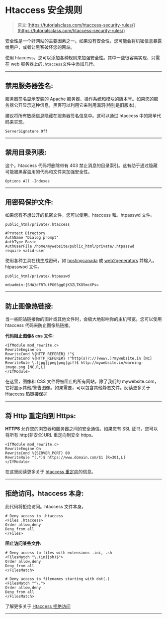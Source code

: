 # Htaccess 安全规则

> 原文:[https://tutorialsclass.com/htaccess-security-rules/](https://tutorialsclass.com/htaccess-security-rules/)

安全性是一个好网站的主要因素之一。如果没有安全性，您可能会将机密信息暴露给用户，或者让黑客破坏您的网站。

使用 htaccess，您可以添加各种规则来加强安全性。其中一些很容易实现，只需在 web 服务器上的`.htaccess`文件中添加几行。

* * *

## 禁用服务器签名:

服务器签名显示安装的 Apache 服务器、操作系统和模块的版本号。如果您的服务器公开显示这种信息，黑客可以利用它来利用漏洞(特别是旧版本)。

建议将所有敏感信息隐藏在服务器签名信息中。这可以通过 htaccess 中的简单代码来实现。

```
ServerSignature Off
```

* * *

## 禁用目录列表:

这个。htaccess 代码将删除带有 403 禁止消息的目录索引。这有助于通过隐藏可能被黑客滥用的代码和文件来加强安全性。

```
Options All -Indexes
```

* * *

## 用密码保护文件:

如果您有不想公开的机密文件，您可以使用。htaccess 和。htpasswd 文件。

`public_html/private/.htaccess`

```
#Protect Directory
AuthName "Dialog prompt"
AuthType Basic
AuthUserFile /home/mywebsite/public_html/private/.htpasswd
require valid-user
```

使用各种工具在线生成密码，如 [hostingcanada](https://hostingcanada.org/htpasswd-generator/) 或 [web2generators](https://www.web2generators.com/apache-tools/htpasswd-generator) 并输入。htpasswod 文件。

`public_html/private/.htpasswd`

```
mduadmin:{SHA}dFRTutPG0SggOjK3ZLTK85mcXPs=
```

* * *

## **防止图像热链接**:

当一些网站链接你的图片或其他文件时，会极大地影响你的主机带宽。您可以使用 htaccess 代码来防止图像热链接。

**代码阻止图像& css 文件**:

```
<IfModule mod_rewrite.c>
RewriteEngine on
RewriteCond %{HTTP_REFERER} !^$
RewriteCond %{HTTP_REFERER} !^http(s)?://(www\.)?mywebsite.in [NC]
RewriteRule \.(jpg|jpeg|png|gif)$ http://mywebsite.in/warning-image.png [NC,R,L]
</IfModule>
```

在这里，图像和 CSS 文件将被阻止的所有网站，除了我们的 mywebsite.com，它将显示其他/警告图像。如果需要，可以包含其他静态文件。阅读更多关于 [Htaccess 热链接保护](https://tutorialsclass.com/htaccess-hotlink-protection/)

* * *

## 将 Http 重定向到 Https:

**HTTPS** 允许您的浏览器和服务器之间的安全通信。如果您有 SSL 证书，您可以将所有 http(非安全)URL 重定向到安全 https。

```
<IfModule mod_rewrite.c>
RewriteEngine On
RewriteCond %{SERVER_PORT} 80
RewriteRule ^(.*)$ https://www.domain.com/$1 [R=301,L]
</IfModule>
```

在这里阅读更多关于 [htaccess 重定向](https://tutorialsclass.com/code/redirect-http-to-https-using-htaccess-in-apache/)的信息。

* * *

## 拒绝访问。htaccess 本身:

此代码将拒绝访问。htaccess 文件本身。

```
# Deny access to .htaccess
<Files .htaccess>
Order allow,deny
Deny from all
</Files>
```

**阻止访问某些文件:**

```
# Deny access to files with extensions .ini, .sh
<FilesMatch "\.(ini|sh)$">
Order allow,deny
Deny from all
</FilesMatch>

# Deny access to filenames starting with dot(.)
<FilesMatch "^\.">
Order allow,deny
Deny from all
</FilesMatch> 
```

了解更多关于 [Htaccess 拒绝访问](https://tutorialsclass.com/htaccess-deny-access/)

* * *